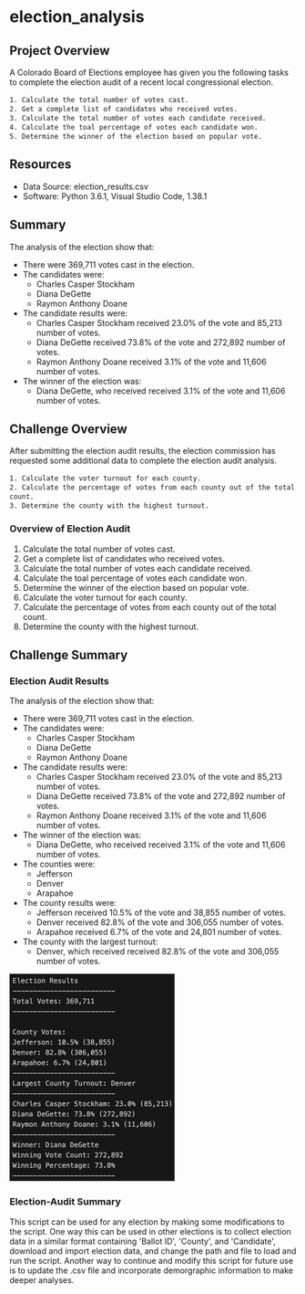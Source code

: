# election_analysis

## Project Overview
A Colorado Board of Elections employee has given you the following tasks to complete the election audit of a recent local congressional election.
```
1. Calculate the total number of votes cast.
2. Get a complete list of candidates who received votes.
3. Calculate the total number of votes each candidate received.
4. Calculate the toal percentage of votes each candidate won.
5. Determine the winner of the election based on popular vote.
```
## Resources 
- Data Source: election_results.csv
- Software: Python 3.6.1, Visual Studio Code, 1.38.1

## Summary
The analysis of the election show that:
- There were 369,711 votes cast in the election.
- The candidates were:
   - Charles Casper Stockham
   - Diana DeGette
   - Raymon Anthony Doane
- The candidate results were:
   - Charles Casper Stockham received 23.0% of the vote and 85,213 number of votes.
   - Diana DeGette received 73.8% of the vote and 272,892 number of votes.
   - Raymon Anthony Doane received 3.1% of the vote and 11,606 number of votes.
- The winner of the election was:
    - Diana DeGette, who received received 3.1% of the vote and 11,606 number of votes.

## Challenge Overview
After submitting the election audit results, the election commission has requested some additional data to complete the election audit analysis.
```
1. Calculate the voter turnout for each county.
2. Calculate the percentage of votes from each county out of the total count.
3. Determine the county with the highest turnout. 
```
### Overview of Election Audit

1. Calculate the total number of votes cast.
2. Get a complete list of candidates who received votes.
3. Calculate the total number of votes each candidate received.
4. Calculate the toal percentage of votes each candidate won.
5. Determine the winner of the election based on popular vote.
6. Calculate the voter turnout for each county.
7. Calculate the percentage of votes from each county out of the total count.
8. Determine the county with the highest turnout. </code> 

## Challenge Summary
### Election Audit Results
The analysis of the election show that:
- There were 369,711 votes cast in the election.
- The candidates were:
   - Charles Casper Stockham
   - Diana DeGette
   - Raymon Anthony Doane
- The candidate results were:
   - Charles Casper Stockham received 23.0% of the vote and 85,213 number of votes.
   - Diana DeGette received 73.8% of the vote and 272,892 number of votes.
   - Raymon Anthony Doane received 3.1% of the vote and 11,606 number of votes.
- The winner of the election was:
    - Diana DeGette, who received received 3.1% of the vote and 11,606 number of votes.
- The counties were:
   - Jefferson
   - Denver
   - Arapahoe
- The county results were:
   - Jefferson received 10.5% of the vote and 38,855 number of votes.
   - Denver received 82.8% of the vote and 306,055 number of votes.
   - Arapahoe received 6.7% of the vote and 24,801 number of votes.
- The county with the largest turnout:
    - Denver, which received received 82.8% of the vote and 306,055 number of votes.

![Election Results](https://github.com/yessiez/election_analysis/blob/master/Resources/Image%205-15-21%20at%2011.10%20PM.jpg?raw=true)

### Election-Audit Summary
This script can be used for any election by making some modifications to the script. One way this can be used in other elections is to collect election data in a similar format containing 'Ballot ID', 'County', and 'Candidate', download and import election data, and change the path and file to load and run the script. Another way to continue and modify this script for future use is to update the .csv file and incorporate demorgraphic information to make deeper analyses. 


